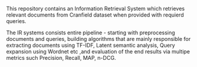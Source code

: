 This repository contains an Information Retrieval System which retrieves relevant documents from Cranfield dataset when provided with requierd queries. 

The IR systems consists entire pipeline - starting with preprocessing documents and queries, building algorithms that are mainly responsible for extracting documents using TF-IDF, Latent semantic analysis, Query expansion using Wordnet etc ,and evaluation of the end results via multipe metrics such Precision, Recall, MAP, n-DCG.
